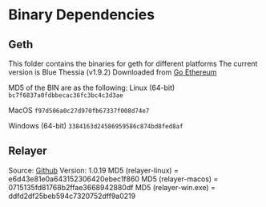 Binary Dependencies
===================

Geth
----

This folder contains the binaries for geth for different platforms
The current version is Blue Thessia (v1.9.2)
Downloaded from [Go Ethereum](https://geth.ethereum.org/downloads/)

MD5 of the BIN are as the following:
Linux (64-bit)
`bc7f6837a0fdbbecac36fc3bc4c3d3ae`

MacOS
`f97d506a0c27d970fb67337f008d74e7`

Windows (64-bit)
`3384163d24586959586c874bd8fed8af`


Relayer
-------

Source: [Github](https://www.github.com/syscoin/relayer/)
Version: 1.0.19
MD5 (relayer-linux) = e6d43e81e0a643152306420ebec1f860
MD5 (relayer-macos) = 0715135fd81768b2ffae3668942880df
MD5 (relayer-win.exe) = ddfd2df25beb594c7320752dff9a0219
